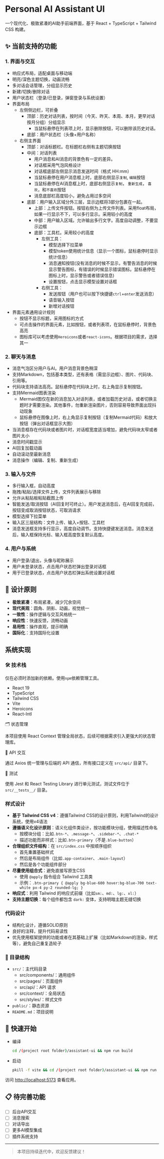 # Personal AI Assistant UI

一个现代化、极致紧凑的AI助手前端界面，基于 React + TypeScript + Tailwind CSS 构建。

## ✨ 当前支持的功能

### 1. 界面与交互

- 响应式布局，适配桌面与移动端
- 明亮/深色主题切换，动画流畅
- 多对话会话管理，分组显示历史
- 新建/切换/删除对话
- 用户状态栏（登录/已登录，弹窗登录与系统设置）
- 界面布局
  - 左侧侧边栏，可折叠
    - 顶部：历史对话列表，按时间（今天、昨天、本周、本月，更早对话按月分组）分组显示
      - 当鼠标悬停在列表项上时，显示删除按钮，可以删除该历史对话。
    - 底部：用户状态栏（头像+用户名称）
  - 右侧主界面
    - 顶部：对话标题栏。在标题栏右侧有主题切换按钮
    - 中间：对话列表
      - 用户消息和AI消息的背景色有一定的差异。
      - 对话框采用气泡风格设计
      - 对话框底部左侧显示消息发送时间（格式 HH:mm）
      - 当鼠标悬停在用户消息框上时，底部右侧显示`复制`, `编辑`按钮
      - 当鼠标悬停在AI消息框上时，底部右侧显示`复制`， `重新生成`， `喜欢`，和`不喜欢`按钮
      - 消息底部栏高度较小，避免占用过多空间
    - 底部：用户输入区域分外三层，显示边框将3部分包裹在一起。
      - 上部：上传文件按钮。按钮右侧为上传文件列表。采用float布局，如果一行显示不下，可以多行显示。采用较小的高度
      - 中部：用户输入区域。允许输出多行文字。高度自动调整，不要显示边框
      - 底部：工具栏。采用较小的高度
        - 左侧工具：
          - 模型选择下拉菜单
          - 模型token使用统计信息（显示一个图标，鼠标悬停时显示统计信息）
          - 消息通知按钮(没有消息的时候不显示，有警告消息的时候显示警告图标，有错误的时候显示错误图标。鼠标悬停在图标上时，显示警告或者错误信息)
          - 设置按钮，点击显示模型设置对话框
        - 右侧工具：
          - 发送按钮（用户也可以按下快捷键`ctrl`+`enter`发送消息）
          - 语音输入按钮
          - 新增对话按钮
- 界面元素通用设计规则
  - 按钮不显示标题，采用图标的方式
  - 可点击操作的界面元素，比如按钮，或者列表项，在鼠标悬停时，背景色高亮
  - 图标库可以考虑使用`Heroicons`或者`react-icons`。根据项目的需求，选择其一

### 2. 聊天与消息

- 消息气泡区分用户与AI。用户消息背景色稍深
- 支持Markdown，包括基本类型，还有表格（需显示边框）、图片、代码块、引用等。
- 代码块支持语法高亮。鼠标悬停在代码块上时，右上角显示复制按钮。
- 支持Mermaid图表渲染
  - Mermaid图仅在新的消息加入对话列表，或者加载历史对话，或者切换主题时才需要渲染。其他事件，勿重新渲染图片，否则容易导致界面出现抖动现象
  - 鼠标悬停在图像上时，右上角显示复制按钮（复制Mermaid代码）和放大按钮（弹出对话框显示大图）
- 当消息框存在代码块或者图片时，对话框宽度适当增加，避免代码块太窄或者图片太小
- 消息时间戳显示
- AI回复加载动画
- 自动滚动至最新消息
- 消息操作（编辑、复制、重新生成）

### 3. 输入与文件

- 多行输入框，自动高度
- 拖拽/粘贴/选择文件上传，文件列表展示与移除
- 允许从粘贴板粘贴截图上传
- 智能发送/取消按钮（AI回复时可终止）。用户发送消息后，在AI回复完成前，按钮变成取消按钮状态，可取消请求
- 模型选择下拉菜单
- 输入区三层结构：文件上传、输入+按钮、工具栏
- 消息发送框支持多行显示，高度自动调节。支持快捷键发送消息。消息发送后，输入框保持光标、输入框高度恢复默认高度。

### 4. 用户与系统

- 用户登录/退出，头像与昵称展示
- 用户未登录状态，点击用户状态栏弹出登录对话框
- 用于已登录状态，点击用户状态栏弹出系统设置对话框

## 🎯 设计原则

- **极致紧凑**：布局紧凑，减少冗余空间
- **现代美观**：圆角、阴影、动画，视觉统一
- **一致性**：操作逻辑与交互风格统一
- **响应性**：快速反馈，流畅动画
- **易用性**：操作直观，提示明确
- **国际化**：支持国际化设置

## 系统实现

### 🛠 技术栈

仅在必须时添加新的依赖。使用`npm`依赖管理工具。

- React 19
- TypeScript
- Tailwind CSS
- Vite
- Heroicons
- React-Intl

🗂 状态管理

本项目使用 React Context 管理全局状态，后续可根据需求引入更强大的状态管理库。

🔗 API 交互

通过 Axios 统一管理与后端的 API 通信，所有接口定义在 `src/api/` 目录下。

🧪 测试

使用 Jest 和 React Testing Library 进行单元测试，测试文件位于 `src/__tests__/` 目录。

### 样式设计

- **基于 Tailwind CSS v4**：遵循Tailwind CSS的设计原则，利用Tailwind的设计系统，使用v4语法
- **遵循语义化设计原则**：语义化组件类设计，按功能模块分组，使用描述性命名
  - 按模块分组：比如`.btn-*`、`.message-*`、`.sidebar-*`、`.chat-*`
  - 描述功能而非样式：比如`.btn-primary`（不是`.blue-button`）
- **合理组织文件结构**：在 `src/index.css` 中按顺序组织
  - 首先重置基础样式
  - 然后是布局组件（比如`.app-container`、`.main-layout`）
  - 然后是各个功能组件部分
- **尽量使用组合式**：避免直接写原生CSS
  - 使用 `@apply` 指令组合 Tailwind 工具类
  - 示例：`.btn-primary { @apply bg-blue-600 hover:bg-blue-700 text-white px-4 py-2 rounded-lg; }`
- **响应式**：利用 Tailwind 的响应式前缀（比如`sm:`、`md:`、`lg:`、`xl:`）
- **支持主题切换**：每个组件都包含 `dark:` 变体，支持明暗主题无缝切换

### 代码设计

- 结构化设计，遵循SOLID原则
- 良好的注释，提升代码易读性
- 优先使用框架提供的功能或者在其基础上扩展（比如Markdown的渲染，样式等），避免自己重复造轮子
  
### 📁 目录结构

- `src/`：主代码目录
  - src/components/：通用组件
  - src/pages/：页面组件
  - src/api/：API 请求
  - src/context/：全局状态
  - src/styles/：样式文件
- `public/`：静态资源
- `README.md`：项目说明

## 🚀 快速开始

- 编译
  
  ```bash
  cd /(project root folder)/assistant-ui && npm run build
  ```

- 启动

  ```bash
  pkill -f vite && cd /(project root folder)/assistant-ui && npm run build
  ```

访问 <http://localhost:5173> 查看应用。

## 📋 待完善功能

- [ ] 后台API交互
- [ ] 消息搜索
- [ ] 对话导出
- [ ] 更多AI模型集成
- [ ] 插件系统支持

---

> 本项目持续迭代中，欢迎反馈建议！
